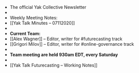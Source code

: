 - The official Yak Collective Newsletter
- 
- Weekly Meeting Notes:
- [[Yak Talk Minutes – 07112020]]
- 
- **Current Team:**
- [[Alex Wagner]] – Editor, writer for #futurecasting track
- [[Grigori Milov]] – Editor, writer for #online-governance track
- 
- **Team meeting are held 930am EDT, every Saturday**
- 
- [[Yak Talk Futurecasting – Working Notes]]
